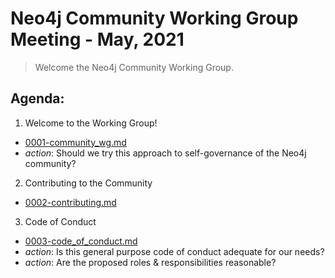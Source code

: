 # Neo4j Community Working Group Meeting - May, 2021

> Welcome the Neo4j Community Working Group.  

## Agenda:

1. Welcome to the Working Group!
  - [0001-community_wg.md](../RFCs/0001-community_wg.md)
  - *action*: Should we try this approach to self-governance of the Neo4j community?
2. Contributing to the Community
  - [0002-contributing.md](../RFCs/0002-contributing.md)
3. Code of Conduct
  - [0003-code_of_conduct.md](../RFCs/0003-code_of_conduct.md)
  - *action*: Is this general purpose code of conduct adequate for our needs?
  - *action*: Are the proposed roles & responsibilities reasonable?
